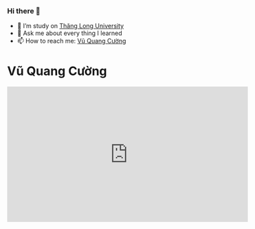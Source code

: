 ### Hi there 👋


- 🔭 I’m study on <a href="https://thanglong.edu.vn/" rel="nofollow">Thăng Long University</a>
- 💬 Ask me about every thing I learned
- 📫 How to reach me: <a href="https://www.facebook.com/quangcuong.vu.1998/" rel="nofollow">Vũ Quang Cường</a>

<h1> Vũ Quang Cường</h1>
<iframe width="560" height="315" src="https://www.youtube.com/embed/_O2L3g1ASZA" frameborder="0" allow="accelerometer; autoplay; encrypted-media; gyroscope; picture-in-picture" allowfullscreen></iframe>

